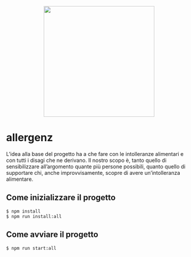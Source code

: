 <div align="center">
  <img src="/app/assets/BCLogo.png" width="300">
</div>

# allergenz

L’idea alla base del progetto ha a che fare con le intolleranze alimentari e con tutti i disagi che ne derivano. Il nostro scopo è, tanto quello di sensibilizzare all’argomento quante più persone possibili, quanto quello di supportare chi, anche improvvisamente, scopre di avere un’intolleranza alimentare.

## Come inizializzare il progetto

```
$ npm install
$ npm run install:all
```

## Come avviare il progetto

```
$ npm run start:all
```

